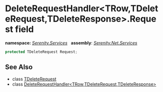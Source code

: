 # DeleteRequestHandler&lt;TRow,TDeleteRequest,TDeleteResponse&gt;.Request field
**namespace:** *[Serenity.Services](../../README.md#serenity.services-namespace)*   **assembly**: *[Serenity.Net.Services](../../README.md)*

```csharp
protected TDeleteRequest Request;
```

## See Also

* class [TDeleteRequest](../Serenity.Net.Services/../DeleteRequestHandler-3.TDeleteRequest.md)
* class [DeleteRequestHandler&lt;TRow,TDeleteRequest,TDeleteResponse&gt;](../DeleteRequestHandler-3.md)